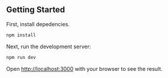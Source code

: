 
## Getting Started

First, install depedencies.

```bash
npm install
```
Next, run the development server:

```bash
npm run dev
```

Open [http://localhost:3000](http://localhost:3000) with your browser to see the result.

